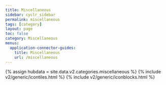 ```yaml
---
title: Miscellaneous
sidebar: cyclr_sidebar
permalink: miscellaneous
tags: [category]
layout: page
toc: false
category: Miscellaneous
menus:
  application-connector-guides:
    title: Miscellaneous
    url: /miscellaneous
---
```

{% assign hubdata = site.data.v2.categories.miscellaneous %}
{% include v2/generic/icontiles.html %}	
{% include v2/generic/iconblocks.html %}	